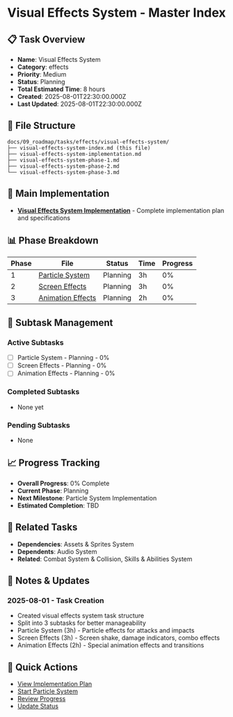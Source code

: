 # Visual Effects System - Master Index

## 📋 Task Overview
- **Name**: Visual Effects System
- **Category**: effects
- **Priority**: Medium
- **Status**: Planning
- **Total Estimated Time**: 8 hours
- **Created**: 2025-08-01T22:30:00.000Z
- **Last Updated**: 2025-08-01T22:30:00.000Z

## 📁 File Structure
```
docs/09_roadmap/tasks/effects/visual-effects-system/
├── visual-effects-system-index.md (this file)
├── visual-effects-system-implementation.md
├── visual-effects-system-phase-1.md
├── visual-effects-system-phase-2.md
└── visual-effects-system-phase-3.md
```

## 🎯 Main Implementation
- **[Visual Effects System Implementation](./visual-effects-system-implementation.md)** - Complete implementation plan and specifications

## 📊 Phase Breakdown
| Phase | File | Status | Time | Progress |
|-------|------|--------|------|----------|
| 1 | [Particle System](./visual-effects-system-phase-1.md) | Planning | 3h | 0% |
| 2 | [Screen Effects](./visual-effects-system-phase-2.md) | Planning | 3h | 0% |
| 3 | [Animation Effects](./visual-effects-system-phase-3.md) | Planning | 2h | 0% |

## 🔄 Subtask Management
### Active Subtasks
- [ ] Particle System - Planning - 0%
- [ ] Screen Effects - Planning - 0%
- [ ] Animation Effects - Planning - 0%

### Completed Subtasks
- None yet

### Pending Subtasks
- None

## 📈 Progress Tracking
- **Overall Progress**: 0% Complete
- **Current Phase**: Planning
- **Next Milestone**: Particle System Implementation
- **Estimated Completion**: TBD

## 🔗 Related Tasks
- **Dependencies**: Assets & Sprites System
- **Dependents**: Audio System
- **Related**: Combat System & Collision, Skills & Abilities System

## 📝 Notes & Updates
### 2025-08-01 - Task Creation
- Created visual effects system task structure
- Split into 3 subtasks for better manageability
- Particle System (3h) - Particle effects for attacks and impacts
- Screen Effects (3h) - Screen shake, damage indicators, combo effects
- Animation Effects (2h) - Special animation effects and transitions

## 🚀 Quick Actions
- [View Implementation Plan](./visual-effects-system-implementation.md)
- [Start Particle System](./visual-effects-system-phase-1.md)
- [Review Progress](#progress-tracking)
- [Update Status](#notes--updates) 